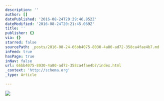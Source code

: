 ```yaml
---
description: ''
author: []
datePublished: '2016-08-24T20:29:46.852Z'
dateModified: '2016-08-24T20:21:45.069Z'
title: ''
publisher: {}
via: {}
starred: false
sourcePath: _posts/2016-08-24-66bb4075-8030-4a80-ad72-358ca4fae4b7.md
inFeed: true
hasPage: true
inNav: false
url: 66bb4075-8030-4a80-ad72-358ca4fae4b7/index.html
_context: 'http://schema.org'
_type: Article

---
```

![](https://the-grid-user-content.s3-us-west-2.amazonaws.com/f167a0c4-aea6-4434-a7b0-ac1194f0be3a.jpg)